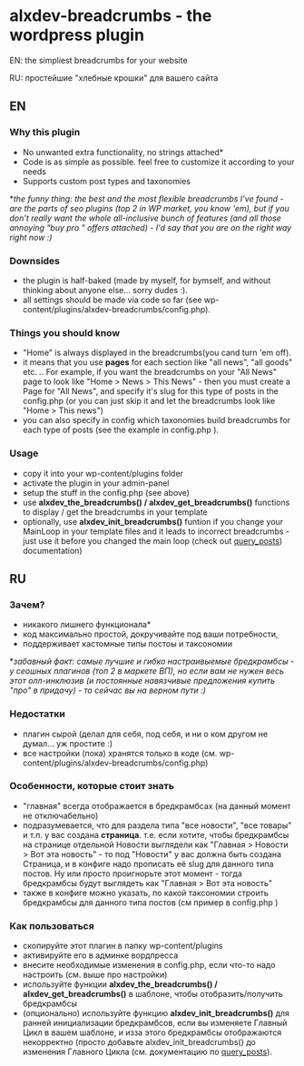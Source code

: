 # alxdev-breadcrumbs - the wordpress plugin
EN: the simpliest breadcrumbs for your website

RU: простейшие "хлебные крошки" для вашего сайта

## EN
### Why this plugin
- No unwanted extra functionality, no strings attached*
- Code is as simple as possible. feel free to customize it according to your needs
- Supports custom post types and taxonomies

*_the funny thing: the best and the most flexible breadcrumbs I've found - are the parts of seo plugins (top 2 in WP market, you know 'em), but if you don’t really want the whole all-inclusive bunch of features (and all those annoying "buy pro " offers attached) - I'd say that you are on the right way right now :)_
### Downsides
- the plugin is half-baked (made by myself, for bymself, and without thinking about anyone else... sorry dudes :). 
- all settings should be made via code so far (see wp-content/plugins/alxdev-breadcrumbs/config.php). 
### Things you should know 
- "Home" is always displayed in the breadcrumbs(you cand turn 'em off). 
- it means that you use **pages** for each section like "all news", "all goods" etc. .. 
For example, if you want the breadcrumbs on your "All News" page to look like "Home > News > This News" - then you must create a Page for "All News", and specify it's slug for this type of posts in the config.php (or you can just skip it and let the breadcrumbs look like "Home > This news")
- you can also specify in config which taxonomies build breadcrumbs for each type of posts (see the example in config.php ). 
### Usage
- copy it into your wp-content/plugins folder
- activate the plugin in your admin-panel
- setup the stuff in the config.php (see above)
- use **alxdev_the_breadcrumbs() / alxdev_get_breadcrumbs()** functions to display / get the breadcrumbs in your template
- optionally, use **alxdev_init_breadcrumbs()** funtion if you change your MainLoop in your template files and it leads to incorrect breadcrumbs - just use it before you changed the main loop (check out [query_posts](https://developer.wordpress.org/reference/functions/query_posts/)) documentation)


## RU

### Зачем?
- никакого лишнего функционала*
- код максимально простой, докручивайте под ваши потребности,
- поддерживает кастомные типы постоы и таксономии

*_забавный факт: самые лучшие и гибко настраивыемые бредкрамбсы - у сеошных плагинов (топ 2 в маркете ВП), но если вам не нужен весь этот олл-инклюзив (и постоянные навязчивые предложения купить "про" в придачу) - то сейчас вы на верном пути :)_
### Недостатки
- плагин сырой (делал для себя, под себя, и ни о ком другом не думал... уж простите :)
- все настройки (пока) хранятся только в коде (см. wp-content/plugins/alxdev-breadcrumbs/config.php)
### Особенности, которые стоит знать
- "главная" всегда отображается в бредкрамбсах (на данный момент не отключабельно)
- подразумевается, что для раздела типа "все новости", "все товары" и т.п. у вас создана **страница**. 
т.е. если хотите, чтобы бредкрамбсы на странице отдельной Новости выглядели как "Главная > Новости > Вот эта новость" - то под "Новости" у вас должна быть создана Страница, и в конфиге надо прописать её slug для данного типа постов. Ну или просто проигнорьте этот момент - тогда бредкрамбсы будут выглядеть как "Главная > Вот эта новость"
- также в конфиге можно указать, по какой таксономии строить бредкрамбсы для данного типа постов (см пример в config.php )
### Как пользоваться
- скопируйте этот плагин в папку wp-content/plugins
- активируйте его в админке вордпресса
- внесите необходимые изменения в config.php, если что-то надо настроить (см. выше про настройки)
- используйте функции **alxdev_the_breadcrumbs() / alxdev_get_breadcrumbs()** в шаблоне, чтобы отобразить/получить бредкрамбсы
- (опционально) используйте функцию **alxdev_init_breadcrumbs()** для ранней инициализации бредкрамбсов, если вы изменяете Главный Цикл в вашем шаблоне, и изза этого бредкрамбсы отображаются некорректно (просто добавьте alxdev_init_breadcrumbs() до изменения Главного Цикла (см. документацию по [query_posts](https://developer.wordpress.org/reference/functions/query_posts/)).
